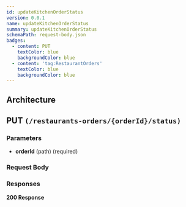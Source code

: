 ```yaml
---
id: updateKitchenOrderStatus
version: 0.0.1
name: updateKitchenOrderStatus
summary: updateKitchenOrderStatus
schemaPath: request-body.json
badges:
  - content: PUT
    textColor: blue
    backgroundColor: blue
  - content: 'tag:RestaurantOrders'
    textColor: blue
    backgroundColor: blue
---
```

## Architecture
<NodeGraph />



## PUT `(/restaurants-orders/{orderId}/status)`

### Parameters
- **orderId** (path) (required)



### Request Body
<SchemaViewer file="request-body.json" maxHeight="500" id="request-body" />


### Responses
**200 Response**
<SchemaViewer file="response-200.json" maxHeight="500" id="response-200" />
